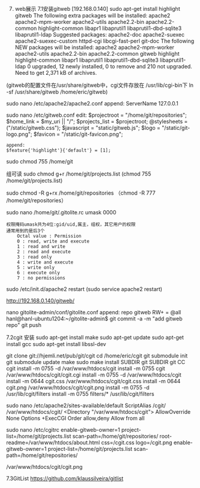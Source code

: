 7. web展示
7.1安装gitweb
[192.168.0.140]
sudo apt-get install highlight gitweb
	The following extra packages will be installed:
	  apache2 apache2-mpm-worker apache2-utils apache2.2-bin apache2.2-common highlight-common libapr1 libaprutil1
	  libaprutil1-dbd-sqlite3 libaprutil1-ldap
	Suggested packages:
	  apache2-doc apache2-suexec apache2-suexec-custom httpd-cgi libcgi-fast-perl git-doc
	The following NEW packages will be installed:
	  apache2 apache2-mpm-worker apache2-utils apache2.2-bin apache2.2-common gitweb highlight highlight-common
	  libapr1 libaprutil1 libaprutil1-dbd-sqlite3 libaprutil1-ldap
	0 upgraded, 12 newly installed, 0 to remove and 210 not upgraded.
	Need to get 2,371 kB of archives.

(gitweb的配置文件在/usr/share/gitweb中，cgi文件存放在 /usr/lib/cgi-bin下
ln -sf /usr/share/gitweb /home/eric/gitweb)

sudo nano /etc/apache2/apache2.conf
	append:
	ServerName 127.0.0.1

sudo nano /etc/gitweb.conf
	edit:
	$projectroot = "/home/git/repositories";
	$home_link = $my_uri || "/";
	$projects_list = $projectroot;
	@stylesheets = ("/static/gitweb.css");
	$javascript = "static/gitweb.js";
	$logo = "/static/git-logo.png";
	$favicon = "/static/git-favicon.png";

	append:
	$feature{'highlight'}{'default'} = [1];
sudo chmod 755 /home/git

组可读
sudo chmod g+r /home/git/projects.list
(chmod 755 /home/git/projects.list)

sudo chmod -R g+rx /home/git/repositories
（chmod -R 777 /home/git/repositories）

sudo nano /home/git/.gitolite.rc
	umask 0000

	权限掩码umask共为4位:gid/uid,属主，组权，其它用户的权限
	通常用到的是后3个
		Octal value : Permission
		0 : read, write and execute
		1 : read and write
		2 : read and execute
		3 : read only
		4 : write and execute
		5 : write only
		6 : execute only
		7 : no permissions

sudo /etc/init.d/apache2 restart
(sudo service apache2 restart)

http://192.168.0.140/gitweb/

nano gitolite-admin/conf/gitolite.conf
	append:
	repo gitweb
	    RW+     =   @all
hanl@hanl-ubuntu1204:~/gitolite-admin$ git commit -a -m "add gitweb repo"
git push

7.2cgit
安装
sudo apt-get install make
sudo apt-get update
sudo apt-get install gcc
sudo apt-get install libssl-dev

git clone git://hjemli.net/pub/git/cgit
cd /home/eric/cgit
git submodule init
git submodule update
make
sudo make install
	    SUBDIR git
	    SUBDIR git
	    CC cgit
	install -m 0755 -d /var/www/htdocs/cgit
	install -m 0755 cgit /var/www/htdocs/cgit/cgit.cgi
	install -m 0755 -d /var/www/htdocs/cgit
	install -m 0644 cgit.css /var/www/htdocs/cgit/cgit.css
	install -m 0644 cgit.png /var/www/htdocs/cgit/cgit.png
	install -m 0755 -d /usr/lib/cgit/filters
	install -m 0755 filters/* /usr/lib/cgit/filters

sudo nano /etc/apache2/sites-available/default
	ScriptAlias /cgit/ /var/www/htdocs/cgit/
	<Directory "/var/www/htdocs/cgit">
	    AllowOverride None
	    Options +ExecCGI
	    Order allow,deny
	    Allow from all
	</Directory>

sudo nano /etc/cgitrc
	enable-gitweb-owner=1
	project-list=/home/git/projects.list
	scan-path=/home/git/repositories/
	root-readme=/var/www/htdocs/about.html
	css=/cgit.css
	logo=/cgit.png
	enable-gitweb-owner=1
	project-list=/home/git/projects.list
	scan-path=/home/git/repositories/

/var/www/htdocs/cgit/cgit.png

7.3GitList
https://github.com/klaussilveira/gitlist